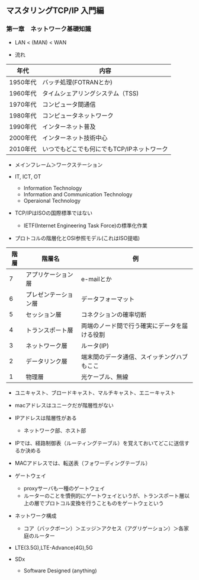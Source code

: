 ## マスタリングTCP/IP 入門編

### 第一章　ネットワーク基礎知識

* LAN < (MAN) < WAN

* 流れ

|年代|内容|
|---|---|
|1950年代|バッチ処理(FOTRANとか)|
|1960年代|タイムシェアリングシステム（TSS)|
|1970年代|コンピュータ間通信|
|1980年代|コンピュータネットワーク|
|1990年代|インターネット普及|
|2000年代|インターネット技術中心|
|2010年代|いつでもどこでも何にでもTCP/IPネットワーク|

* メインフレーム＞ワークステーション

* IT, ICT, OT
  * Information Technology
  * Information and Communication Technology
  * Operaional Technology

* TCP/IPはISOの国際標準ではない
  * IETF(Internet Engineering Task Force)の標準化作業

* プロトコルの階層化とOSI参照モデル(これはISO提唱)

|階層|階層名|例|
|---|---|---|
|7|アプリケーション層|e-mailとか|
|6|プレゼンテーション層|データフォーマット|
|5|セッション層|コネクションの確率切断|
|4|トランスポート層|両端のノード間で行う確実にデータを届ける役割|
|3|ネットワーク層|ルータ(IP)|
|2|データリンク層|端末間のデータ通信、スイッチングハブもここ|
|1|物理層|光ケーブル、無線|

* ユニキャスト、ブロードキャスト、マルチキャスト、エニーキャスト

* macアドレスはユニークだが階層性がない
* IPアドレスは階層性がある
  * ネットワーク部、ホスト部
* IPでは、経路制御表（ルーティングテーブル）を覚えておいてどこに送信するか決める
* MACアドレスでは、転送表（フォワーディングテーブル）

* ゲートウェイ
  * proxyサーバも一種のゲートウェイ
  * ルーターのことを慣例的にゲートウェイというが、トランスポート層以上の層でプロトコル変換を行うことものをゲートウェという
  
* ネットワーク構成
  * コア（バックボーン）＞エッジ＞アクセス（アグリゲーション）＞各家庭のルーター

* LTE(3.5G),LTE-Advance(4G),5G

* SDx
  * Software Designed (anything)

